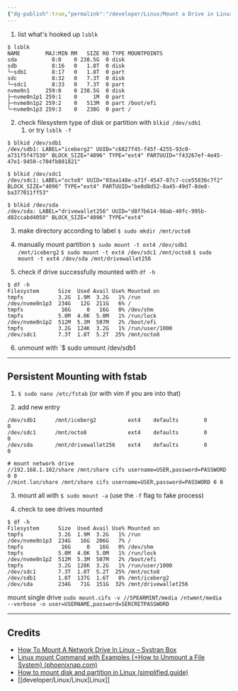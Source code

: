 ```yaml
---
{"dg-publish":true,"permalink":"/developer/Linux/Mount a Drive in Linux Terminal/","tags":["linux","terminal","commandline"],"created":"2024-02-29T22:19:56.067-06:00","updated":"2025-01-21T23:02:05.712-06:00"}
---
```


1. list what's hooked up `lsblk`
```shell
$ lsblk
NAME        MAJ:MIN RM   SIZE RO TYPE MOUNTPOINTS
sda           8:0    0 238.5G  0 disk
sdb           8:16   0   1.8T  0 disk
└─sdb1        8:17   0   1.8T  0 part
sdc           8:32   0   7.3T  0 disk
└─sdc1        8:33   0   7.3T  0 part
nvme0n1     259:0    0 238.5G  0 disk
├─nvme0n1p1 259:1    0     1M  0 part
├─nvme0n1p2 259:2    0   513M  0 part /boot/efi
└─nvme0n1p3 259:3    0   238G  0 part /
```

2. check filesystem type of disk or partition with `blkid /dev/sdb1`
	1. or try `lsblk -f`
```shell
$ blkid /dev/sdb1
/dev/sdb1: LABEL="iceberg2" UUID="c6827f45-f45f-4255-93c0-a731f5f47530" BLOCK_SIZE="4096" TYPE="ext4" PARTUUID="f43267ef-4e45-47e1-9450-c704fb881821"

$ blkid /dev/sdc1
/dev/sdc1: LABEL="octo8" UUID="03aa148e-a71f-4547-87c7-cce55836c7f2" BLOCK_SIZE="4096" TYPE="ext4" PARTUUID="be8d8d52-8a45-49d7-8de8-ba377011ff53"

$ blkid /dev/sda
/dev/sda: LABEL="drivewallet256" UUID="d8f7b614-98ab-40fc-995b-d82ccabd4058" BLOCK_SIZE="4096" TYPE="ext4"
```

3. make directory according to label 
`$ sudo mkdir /mnt/octo8`

4. manually mount partition 
`$ sudo mount -t ext4 /dev/sdb1 /mnt/iceberg2`
`$ sudo mount -t ext4 /dev/sdc1 /mnt/octo8`
`$ sudo mount -t ext4 /dev/sda /mnt/drivewallet256`

5. check if drive successfully mounted with `df -h`
```shell
$ df -h
Filesystem      Size  Used Avail Use% Mounted on
tmpfs           3.2G  1.9M  3.2G   1% /run
/dev/nvme0n1p3  234G   12G  211G   6% /
tmpfs            16G     0   16G   0% /dev/shm
tmpfs           5.0M  4.0K  5.0M   1% /run/lock
/dev/nvme0n1p2  512M  5.3M  507M   2% /boot/efi
tmpfs           3.2G  124K  3.2G   1% /run/user/1000
/dev/sdc1       7.3T  1.8T  5.2T  25% /mnt/octo8
```

6. unmount with `$ sudo umount /dev/sdb1

---
## Persistent Mounting with fstab
1. `$ sudo nano /etc/fstab` (or with vim if you are into that)

2. add new entry
```shell
/dev/sdb1      /mnt/iceberg2          ext4    defaults        0       0
/dev/sdc1      /mnt/octo8             ext4    defaults        0       0
/dev/sda       /mnt/drivewallet256    ext4    defaults        0       0

# mount network drive
//192.168.1.102/share /mnt/share cifs username=USER,password=PASSWORD 0 0
//mint.lan/share /mnt/share cifs username=USER,password=PASSWORD 0 0
```

3. mount all with `$ sudo mount -a` (use the `-f` flag to fake process)

4. check to see drives mounted
```shell
$ df -h
Filesystem      Size  Used Avail Use% Mounted on
tmpfs           3.2G  1.9M  3.2G   1% /run
/dev/nvme0n1p3  234G   16G  206G   7% /
tmpfs            16G     0   16G   0% /dev/shm
tmpfs           5.0M  4.0K  5.0M   1% /run/lock
/dev/nvme0n1p2  512M  5.3M  507M   2% /boot/efi
tmpfs           3.2G  128K  3.2G   1% /run/user/1000
/dev/sdc1       7.3T  1.8T  5.2T  25% /mnt/octo8
/dev/sdb1       1.8T  137G  1.6T   8% /mnt/iceberg2
/dev/sda        234G   71G  151G  32% /mnt/drivewallet256
```


mount single drive `sudo mount.cifs -v //SPEARMINT/media /ntwmnt/media  --verbose -o user=USERNAME,password=SERCRETPASSWORD`

---
## Credits
- [How To Mount A Network Drive In Linux – Systran Box](https://www.systranbox.com/how-to-mount-a-network-drive-in-linux/)
- [Linux mount Command with Examples {+How to Unmount a File System} (phoenixnap.com)](https://phoenixnap.com/kb/linux-mount-command)
- [How to mount disk and partition in Linux (simplified.guide)](https://www.simplified.guide/linux/disk-mount#:~:text=Steps)
- [[developer/Linux/Linux\|Linux]]